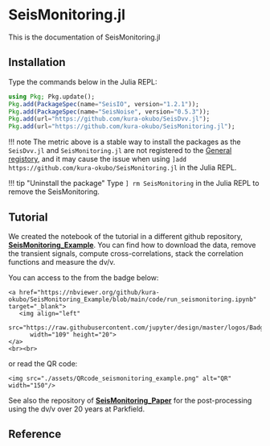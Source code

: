 # SeisMonitoring.jl

This is the documentation of SeisMonitoring.jl

## Installation

Type the commands below in the Julia REPL:

```julia
using Pkg; Pkg.update();
Pkg.add(PackageSpec(name="SeisIO", version="1.2.1"));
Pkg.add(PackageSpec(name="SeisNoise", version="0.5.3"));
Pkg.add(url="https://github.com/kura-okubo/SeisDvv.jl");
Pkg.add(url="https://github.com/kura-okubo/SeisMonitoring.jl");
```

!!! note
    The metric above is a stable way to install the packages as the `SeisDvv.jl` and `SeisMonitoring.jl` are not registered to the [General registory](https://github.com/JuliaRegistries/General), and it may cause the issue when using `]add https://github.com/kura-okubo/SeisMonitoring.jl` in the Julia REPL.

!!! tip "Uninstall the package"
    Type `] rm SeisMonitoring` in the Julia REPL to remove the SeisMonitoring.

## Tutorial
We created the notebook of the tutorial in a different github repository, [**SeisMonitoring_Example**](https://github.com/kura-okubo/SeisMonitoring_Example). You can find how to download the data, remove the transient signals, compute cross-correlations, stack the correlation functions and measure the dv/v.


You can access to the from the badge below:

```@raw html
<a href="https://nbviewer.org/github/kura-okubo/SeisMonitoring_Example/blob/main/code/run_seismonitoring.ipynb" target="_blank">
   <img align="left"
      src="https://raw.githubusercontent.com/jupyter/design/master/logos/Badges/nbviewer_badge.png"
      width="109" height="20">
</a>
<br><br>
```

or read the QR code:

```@raw html
<img src="./assets/QRcode_seismonitoring_example.png" alt="QR" width="150"/>
```

See also the repository of [**SeisMonitoring_Paper**](https://github.com/kura-okubo/SeisMonitoring_Paper) for the post-processing using the dv/v over 20 years at Parkfield.

## Reference
